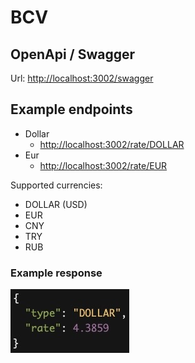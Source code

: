 # BCV

## OpenApi / Swagger
Url: [http://localhost:3002/swagger](http://localhost:3002/swagger)

## Example endpoints

- Dollar
  - [http://localhost:3002/rate/DOLLAR](http://localhost:3002/rate/DOLLAR)
- Eur
  - [http://localhost:3002/rate/EUR](http://localhost:3002/rate/EUR)

Supported currencies:
  - DOLLAR  (USD)
  - EUR
  - CNY
  - TRY
  - RUB

### Example response

<img src="doc/example-response.jpg"/>

